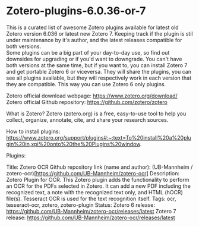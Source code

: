 # Zotero-plugins-6.0.36-or-7
This is a curated list of awesome Zotero plugins available for latest old Zotero version 6.036 or latest new Zotero 7.
Keeping track if the plugin is stil under maintenance by it's author, and the latest releases compatible for both versions.  
Some plugins can be a big part of your day-to-day use, so find out downsides for upgrading or if you'd want to downgrade.
You can't have both versions at the same time, but if you want to, you can install Zotero 7 and get portable Zotero 6 or viceversa. They will share the plugins, you can see all plugins available, but they will respectively work in each version that they are compatible. This way you can use Zotero 6 only plugins. 

Zotero official download webpage: https://www.zotero.org/download/
Zotero official Github repository: https://github.com/zotero/zotero

What is Zotero?
Zotero (zotero.org) is a free, easy-to-use tool to help you collect, organize, annotate, cite, and share your research sources.

How to install plugins: https://www.zotero.org/support/plugins#:~:text=To%20install%20a%20plugin%20in,xpi%20onto%20the%20Plugins%20window.

Plugins:

Title: Zotero OCR
Github repository link (name and author): (UB-Mannheim / zotero-ocr)[https://github.com/UB-Mannheim/zotero-ocr]
Description: Zotero Plugin for OCR. This Zotero plugin adds the functionality to perform an OCR for the PDFs selected in Zotero. It can add a new PDF including the recognized text, a note with the recognized text only, and HTML (hOCR) file(s). Tesseract OCR is used for the text recognition itself.
Tags: ocr, tesseract-ocr, zotero, zotero-plugin
Status: 
Zotero 6 release: https://github.com/UB-Mannheim/zotero-ocr/releases/latest
Zotero 7 release: https://github.com/UB-Mannheim/zotero-ocr/releases/latest
